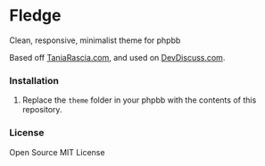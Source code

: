 # Fledge

Clean, responsive, minimalist theme for phpbb

Based off [TaniaRascia.com](https://www.taniarascia.com), and used on [DevDiscuss.com](http://www.devdiscuss.com).

### Installation

1. Replace the `theme` folder in your phpbb with the contents of this repository.

### License

Open Source MIT License

